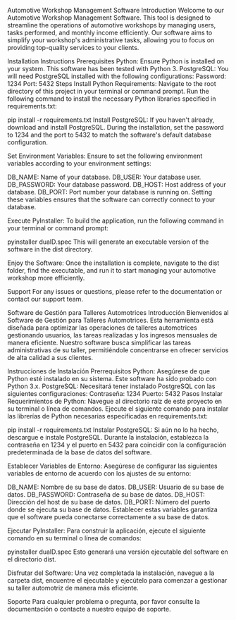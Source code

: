 Automotive Workshop Management Software
Introduction
Welcome to our Automotive Workshop Management Software. This tool is designed to streamline the operations of automotive workshops by managing users, tasks performed, and monthly income efficiently. Our software aims to simplify your workshop's administrative tasks, allowing you to focus on providing top-quality services to your clients.

Installation Instructions
Prerequisites
Python: Ensure Python is installed on your system. This software has been tested with Python 3.
PostgreSQL: You will need PostgreSQL installed with the following configurations:
Password: 1234
Port: 5432
Steps
Install Python Requirements: Navigate to the root directory of this project in your terminal or command prompt. Run the following command to install the necessary Python libraries specified in requirements.txt:

pip install -r requirements.txt
Install PostgreSQL: If you haven't already, download and install PostgreSQL. During the installation, set the password to 1234 and the port to 5432 to match the software's default database configuration.

Set Environment Variables: Ensure to set the following environment variables according to your environment settings:

DB_NAME: Name of your database.
DB_USER: Your database user.
DB_PASSWORD: Your database password.
DB_HOST: Host address of your database.
DB_PORT: Port number your database is running on.
Setting these variables ensures that the software can correctly connect to your database.

Execute PyInstaller: To build the application, run the following command in your terminal or command prompt:

pyinstaller dualD.spec
This will generate an executable version of the software in the dist directory.

Enjoy the Software: Once the installation is complete, navigate to the dist folder, find the executable, and run it to start managing your automotive workshop more efficiently.

Support
For any issues or questions, please refer to the documentation or contact our support team.

Software de Gestión para Talleres Automotrices
Introducción
Bienvenidos al Software de Gestión para Talleres Automotrices. Esta herramienta está diseñada para optimizar las operaciones de talleres automotrices gestionando usuarios, las tareas realizadas y los ingresos mensuales de manera eficiente. Nuestro software busca simplificar las tareas administrativas de su taller, permitiéndole concentrarse en ofrecer servicios de alta calidad a sus clientes.

Instrucciones de Instalación
Prerrequisitos
Python: Asegúrese de que Python esté instalado en su sistema. Este software ha sido probado con Python 3.x.
PostgreSQL: Necesitará tener instalado PostgreSQL con las siguientes configuraciones:
Contraseña: 1234
Puerto: 5432
Pasos
Instalar Requerimientos de Python: Navegue al directorio raíz de este proyecto en su terminal o línea de comandos. Ejecute el siguiente comando para instalar las librerías de Python necesarias especificadas en requirements.txt:

pip install -r requirements.txt
Instalar PostgreSQL: Si aún no lo ha hecho, descargue e instale PostgreSQL. Durante la instalación, establezca la contraseña en 1234 y el puerto en 5432 para coincidir con la configuración predeterminada de la base de datos del software.

Establecer Variables de Entorno: Asegúrese de configurar las siguientes variables de entorno de acuerdo con los ajustes de su entorno:

DB_NAME: Nombre de su base de datos.
DB_USER: Usuario de su base de datos.
DB_PASSWORD: Contraseña de su base de datos.
DB_HOST: Dirección del host de su base de datos.
DB_PORT: Número del puerto donde se ejecuta su base de datos.
Establecer estas variables garantiza que el software pueda conectarse correctamente a su base de datos.

Ejecutar PyInstaller: Para construir la aplicación, ejecute el siguiente comando en su terminal o línea de comandos:

pyinstaller dualD.spec
Esto generará una versión ejecutable del software en el directorio dist.

Disfrutar del Software: Una vez completada la instalación, navegue a la carpeta dist, encuentre el ejecutable y ejecútelo para comenzar a gestionar su taller automotriz de manera más eficiente.

Soporte
Para cualquier problema o pregunta, por favor consulte la documentación o contacte a nuestro equipo de soporte.
